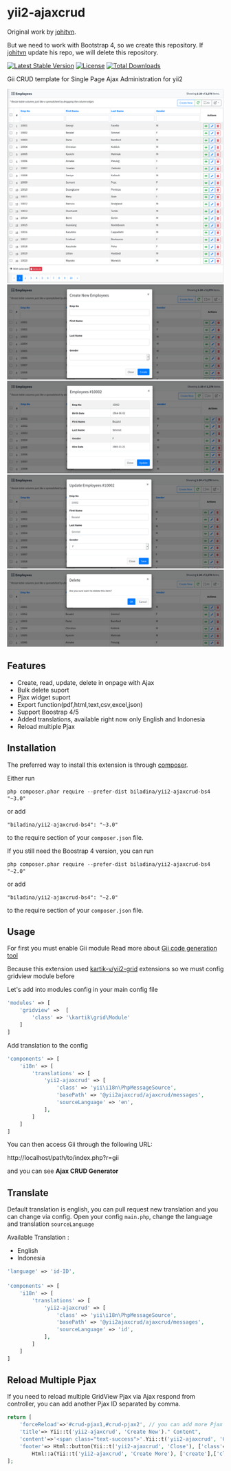 yii2-ajaxcrud 
=============

Original work by [johitvn](https://github.com/johnitvn/yii2-ajaxcrud).

But we need to work with Bootstrap 4, so we create this repository. If [johitvn](https://github.com/johnitvn/yii2-ajaxcrud) update his repo, we will delete this repository.


[![Latest Stable Version](https://poser.pugx.org/johnitvn/yii2-ajaxcrud/v/stable)](https://packagist.org/packages/johnitvn/yii2-ajaxcrud)
[![License](https://poser.pugx.org/johnitvn/yii2-ajaxcrud/license)](https://packagist.org/packages/johnitvn/yii2-ajaxcrud)
[![Total Downloads](https://poser.pugx.org/johnitvn/yii2-ajaxcrud/downloads)](https://packagist.org/packages/johnitvn/yii2-ajaxcrud)

Gii CRUD template for Single Page Ajax Administration for yii2 

<img src="img/index.png" alt="index" >

<img src="img/create.png" alt="create" >

<img src="img/view.png" alt="view" >

<img src="img/update.png" alt="update" >

<img src="img/delete.png" alt="delete" >


Features
------------
+ Create, read, update, delete in onpage with Ajax
+ Bulk delete suport
+ Pjax widget suport
+ Export function(pdf,html,text,csv,excel,json)
+ Support Boostrap 4/5
+ Added translations, available right now only English and Indonesia
+ Reload multiple Pjax


Installation
------------

The preferred way to install this extension is through [composer](http://getcomposer.org/download/).

Either run

```
php composer.phar require --prefer-dist biladina/yii2-ajaxcrud-bs4 "~3.0"
```

or add

```
"biladina/yii2-ajaxcrud-bs4": "~3.0"
```

to the require section of your `composer.json` file.



If you still need the Boostrap 4 version, you can run

```
php composer.phar require --prefer-dist biladina/yii2-ajaxcrud-bs4 "~2.0"
```

or add

```
"biladina/yii2-ajaxcrud-bs4": "~2.0"
```

to the require section of your `composer.json` file.



Usage
-----
For first you must enable Gii module Read more about [Gii code generation tool](http://www.yiiframework.com/doc-2.0/guide-tool-gii.html)

Because this extension used [kartik-v/yii2-grid](https://github.com/kartik-v/yii2-grid) extensions so we must config gridview module before

Let's add into modules config in your main config file
```php
'modules' => [
    'gridview' =>  [
        'class' => '\kartik\grid\Module'
    ]       
]
```

Add translation to the config
```php
'components' => [
    'i18n' => [
        'translations' => [
            'yii2-ajaxcrud' => [
                'class' => 'yii\i18n\PhpMessageSource',
                'basePath' => '@yii2ajaxcrud/ajaxcrud/messages',
                'sourceLanguage' => 'en',
            ],
        ]
    ]
]
```

You can then access Gii through the following URL:

http://localhost/path/to/index.php?r=gii

and you can see <b>Ajax CRUD Generator</b>



Translate
---------
Default translation is english, you can pull request new translation and you can change via config. Open your config `main.php`, change the language and translation `sourceLanguage`

Available Translation :
+ English
+ Indonesia

```php
'language' => 'id-ID',

'components' => [
    'i18n' => [
        'translations' => [
            'yii2-ajaxcrud' => [
                'class' => 'yii\i18n\PhpMessageSource',
                'basePath' => '@yii2ajaxcrud/ajaxcrud/messages',
                'sourceLanguage' => 'id',
            ],
        ]
    ]
]
```



Reload Multiple Pjax
--------------------
If you need to reload multiple GridView Pjax via Ajax respond from controller, you can add another Pjax ID separated by comma.

```php
return [
    'forceReload'=>'#crud-pjax1,#crud-pjax2', // you can add more Pjax ID that you want to reload via ajax respond.
    'title'=> Yii::t('yii2-ajaxcrud', 'Create New')." Content",
    'content'=>'<span class="text-success">'.Yii::t('yii2-ajaxcrud', 'Create').' Content '.Yii::t('yii2-ajaxcrud', 'Success').'</span>',
    'footer'=> Html::button(Yii::t('yii2-ajaxcrud', 'Close'), ['class'=>'btn btn-default pull-left','data-dismiss'=>"modal"]).
        Html::a(Yii::t('yii2-ajaxcrud', 'Create More'), ['create'],['class'=>'btn btn-primary','role'=>'modal-remote'])
];
```
